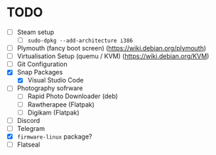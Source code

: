 # TODO

- [ ] Steam setup
  - [ ] `sudo-dpkg --add-architecture i386`
- [ ] Plymouth (fancy boot screen) (<https://wiki.debian.org/plymouth>)
- [ ] Virtualisation Setup (quemu / KVM) (<https://wiki.debian.org/KVM>)
- [ ] Git Configuration
- [x] Snap Packages
  - [x] Visual Studio Code
- [ ] Photography sofrware
  - [ ] Rapid Photo Downloader (deb)
  - [ ] Rawtherapee (Flatpak)
  - [ ] Digikam (Flatpak)
- [ ] Discord
- [ ] Telegram
- [x] `firmware-linux` package?
- [ ] Flatseal
